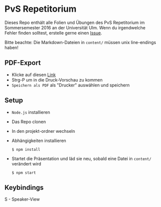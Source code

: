 # PvS Repetitorium

Dieses Repo enthält alle Folien und Übungen des PvS Repetitorium im Sommersemester 2016 an der Universität Ulm.
Wenn du irgendwelche Fehler finden solltest, erstelle gerne einen [Issue](https://github.com/onc/PvS-Repetitorium/issues/new). 

Bitte beachte: Die Markdown-Dateien in `content/` müssen unix line-endings haben!

## PDF-Export

- Klicke auf diesen [Link](https://onc.github.io/PvS-Repetitorium/?print-pdf#/)
- Strg-P um in die Druck-Vorschau zu kommen
- `Speichern als PDF` als "Drucker" auswählen und speichern

## Setup

- `Node.js` installieren
- Das Repo clonen
- In den projekt-ordner wechseln
- Abhängigkeiten installieren

    ```
    $ npm install
    ```

- Startet die Präsentation und läd sie neu, sobald eine Datei in `content/` verändert wird

    ```
    $ npm start
    ```

## Keybindings

S - Speaker-View
